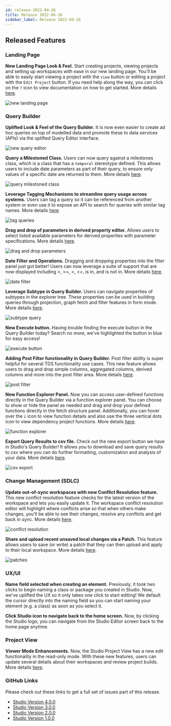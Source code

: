 ```yaml
---
id: release-2022-04-26
title: Release 2022-04-26
sidebar_label: Release 2022-04-26
---
```


## Released Features
### Landing Page

**New Landing Page Look & Feel.** Start creating projects, viewing projects and setting up workspaces with ease in our new landing page. You'll be able to easily start viewing a project with the `view` button or editing a project with the `Edit Project` button. If you need help along the way, you can click on the `?` icon to view documentation on how to get started. More details [here](https://github.com/finos/legend-studio/pull/899).

![new landing page](../assets/new-landing-page.gif)

### Query Builder

**Uplifted Look & Feel of the Query Builder.** It is now even easier to create ad hoc queries on top of modelled data and promote these to data services (APIs) via the uplifted Query Editor interface.

![new query editor](../assets/new-query-editor.jpg)

**Query a Milestoned Class.** Users can now query against a milestones class, which is a class that has a `temporal` stereotype defined. This allows users to include date parameters as part of their query, to ensure only values of a specific date are returned to them. More details [here](https://github.com/finos/legend-studio/pull/679).

![query milestoned class](../assets/new-query-milestoned-class.gif)

**Leverage Tagging Mechanisms to streamline query usage across systems.** Users can tag a query so it can be referenced from another system or even use it to expose an API to search for queries with similar tag names. More details [here](https://github.com/finos/legend-studio/issues/633).

![tag queries](../assets/new-tag-queries.jpg)

**Drag and drop of parameters in derived property editor.** Allows users to select listed available parameters for derived properties with parameter specifications. More details [here](https://github.com/finos/legend-studio/pull/766).

![drag and drop parameters](../assets/new-dragdrop-parameter.gif)

**Date Filter and Operations.** Dragging and dropping properties into the filter panel just got better! Users can now leverage a suite of support that are now displayed including >, >=, <, <=, is in, and is not in. More details [here](https://github.com/finos/legend-studio/pull/784).

![date filter](../assets/new-date-filter.gif)

**Leverage Subtype in Query Builder.** Users can navigate properties of subtypes in the explorer tree. These properties can be used in building queries through projection, graph fetch and filter features in form mode. More details [here](https://github.com/finos/legend-studio/issues/630).

![subtype query](../assets/new-subtype-query.gif)

**New Execute button.** Having trouble finding the execute button in the Query Builder today? Search no more, we've highlighted the button in blue for easy access!

![execute button](../assets/new-execute-button.jpg)

**Adding Post Filter functionality in Query Builder.** Post filter ability is super helpful for several TDS functionality use cases. This new feature allows users to drag and drop simple columns, aggregated columns, derived columns and more into the post filter area. More details [here](https://github.com/finos/legend-studio/pull/902).

![post filter](../assets/new-post-filter.gif)

**New Function Explorer Panel.** Now you can access user-defined functions directly in the Query Builder via a function explorer panel. You can choose to show or hide the panel as needed and drag and drop your defined functions directly in the fetch structure panel. Additionally, you can hover over the `i` icon to view function details and also use the three vertical dots icon to view dependency project functions. More details [here](https://github.com/finos/legend-studio/issues/819).

![function explorer](../assets/new-function-explorer.gif)

**Export Query Results to csv file.** Check out the new export button we have in Studio's Query Builder! It allows you to download and save query results to csv where you can do further formatting, customization and analysis of your data. More details [here](https://github.com/finos/legend-studio/pull/836).

![csv export](../assets/new-export-csv.gif)
### Change Management (SDLC)

**Update out-of-sync workspaces with new Conflict Resolution feature.** This new conflict resolution feature checks for the latest version of the workspace and lets you easily update it. The workspace conflict resolution editor will highlight where conflicts arise so that when others make changes, you'll be able to see their changes, resolve any conflicts and get back in sync. More details [here](https://github.com/finos/legend-studio/pull/749).

![conflict resolution](../assets/new-conflict-resolution.gif)

**Share and upload recent unsaved local changes via a Patch.** This feature allows users to save (or write) a patch that they can then upload and apply to their local workspace. More details [here](https://github.com/finos/legend-studio/pull/748).

![patches](../assets/new-patches.gif)
### UX/UI

**Name field selected when creating an element.** Previously, it took two clicks to begin naming a class or package you created in Studio. Now, we've uplifted the UX so it only takes one click to start editing! We default the cursor directly into the naming field so you can start naming your element (e.g. a class) as soon as you select it. 

**Click Studio icon to navigate back to the home screen.** Now, by clicking the Studio logo, you can navigate from the Studio Editor screen back to the home page anytime.
### Project View

**Viewer Mode Enhancements.** Now, the Studio Project View has a new edit functionality in the read-only mode. With these new features, users can update several details about their workspaces and review project builds. More details [here](https://github.com/finos/legend-studio/pull/778).

### GitHub Links

Please check out these links to get a full set of issues part of this release.

- [Studio Version 4.0.0](https://github.com/finos/legend-studio/milestone/14?closed=1)
- [Studio Version 3.0.0](https://github.com/finos/legend-studio/milestone/13?closed=1)
- [Studio Version 2.0.0](https://github.com/finos/legend-studio/milestone/9?closed=1)
- [Studio Version 1.0.0](https://github.com/finos/legend-studio/milestone/8?closed=1)
